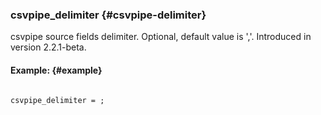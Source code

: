 ### csvpipe_delimiter {#csvpipe-delimiter}

csvpipe source fields delimiter. Optional, default value is &#039;,&#039;. Introduced in version 2.2.1-beta.

#### Example: {#example}

```

csvpipe_delimiter = ;

```